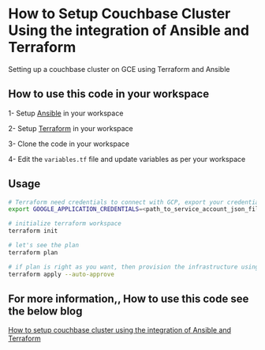 # How to Setup Couchbase Cluster Using the integration of Ansible and Terraform 

Setting up a couchbase cluster on GCE using Terraform and Ansible

## How to use this code in your workspace
1- Setup [Ansible](https://docs.ansible.com/ansible/latest/installation_guide/intro_installation.html) in your workspace 

2- Setup [Terraform](https://www.terraform.io/downloads) in your workspace 

3- Clone the code in your workspace 

4- Edit the `variables.tf` file and update variables as per your workspace 


## Usage

```bash
# Terraform need credentials to connect with GCP, export your credentials
export GOOGLE_APPLICATION_CREDENTIALS=<path_to_service_account_json_file>

# initialize terraform workspace 
terraform init

# let's see the plan 
terraform plan

# if plan is right as you want, then provision the infrastructure using
terraform apply --auto-approve
```


## For more information,, How to use this code see the below blog 

[How to setup couchbase cluster using the integration of Ansible and Terraform](https://blog.thecloudside.com/)
